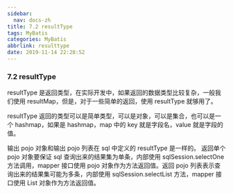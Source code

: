 ```yaml
---
sidebar:
  nav: docs-zh
title: 7.2 resultType
tags: MyBatis
categories: MyBatis
abbrlink: resulttype
date: 2019-11-14 22:28:52
---
```


### 7.2 resultType

resultType 是返回类型，在实际开发中，如果返回的数据类型比较复杂，一般我们使用 resultMap，但是，对于一些简单的返回，使用 resultType 就够用了。

<!--more-->


resultType 返回的类型可以是简单类型，可以是对象，可以是集合，也可以是一个 hashmap，如果是 hashmap，map 中的 key 就是字段名，value 就是字段的值。

输出 pojo 对象和输出 pojo 列表在 sql 中定义的 resultType 是一样的。
返回单个 pojo 对象要保证 sql 查询出来的结果集为单条，内部使用 sqlSession.selectOne 方法调用，mapper 接口使用 pojo 对象作为方法返回值。返回 pojo 列表表示查询出来的结果集可能为多条，内部使用 sqlSession.selectList 方法，mapper 接口使用 List<pojo> 对象作为方法返回值。